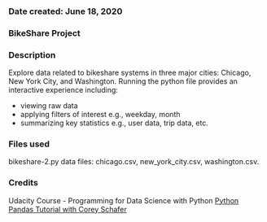 ### Date created: June 18, 2020

### BikeShare Project

### Description
Explore data related to bikeshare systems in three major cities: Chicago, New York City, and Washington.
Running the python file provides an interactive experience including:
* viewing raw data
* applying filters of interest e.g., weekday, month
* summarizing key statistics e.g., user data, trip data, etc.

### Files used
bikeshare-2.py
data files: chicago.csv, new_york_city.csv, washington.csv.

### Credits
Udacity Course - Programming for Data Science with Python
[Python Pandas Tutorial with Corey Schafer](https://www.youtube.com/playlist?list=PL-osiE80TeTsWmV9i9c58mdDCSskIFdDS)

